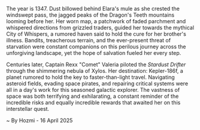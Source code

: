 
The year is 1347.  Dust billowed behind Elara's mule as she crested the windswept pass, the jagged peaks of the Dragon's Teeth mountains looming before her.  Her worn map, a patchwork of faded parchment and whispered directions from grizzled traders, guided her towards the mythical City of Whispers, a rumored haven said to hold the cure for her brother's illness.  Bandits, treacherous terrain, and the ever-present threat of starvation were constant companions on this perilous journey across the unforgiving landscape, yet the hope of salvation fueled her every step.

Centuries later, Captain Rexx "Comet" Valeria piloted the *Stardust Drifter* through the shimmering nebula of Xylos.  Her destination: Kepler-186f, a planet rumored to hold the key to faster-than-light travel.  Navigating asteroid fields, evading space pirates, and repairing critical systems were all in a day's work for this seasoned galactic explorer.  The vastness of space was both terrifying and exhilarating, a constant reminder of the incredible risks and equally incredible rewards that awaited her on this interstellar quest.

~ By Hozmi - 16 April 2025
